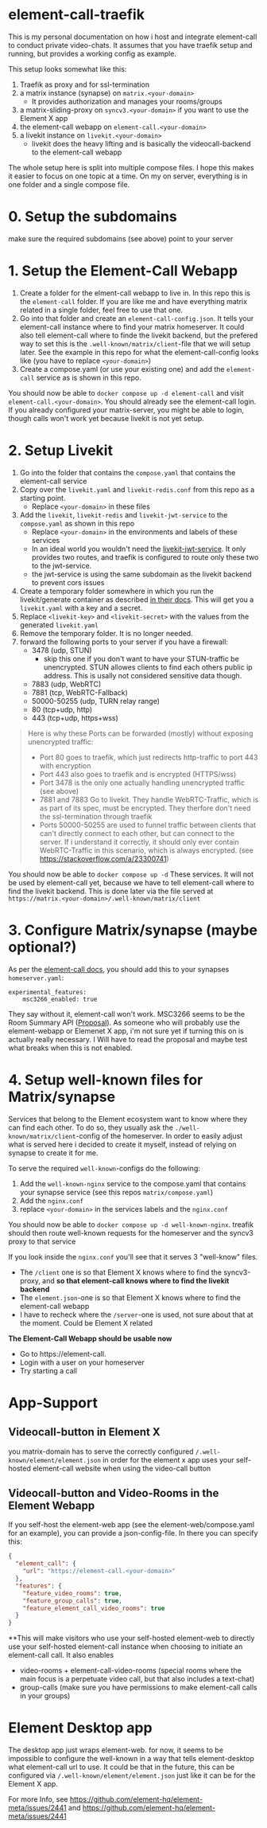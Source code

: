 # element-call-traefik

This is my personal documentation on how i host and integrate element-call to conduct private video-chats.
It assumes that you have traefik setup and running, but provides a working config as example.

This setup looks somewhat like this:
1. Traefik as proxy and for ssl-termination
1. a matrix instance (synapse) on `matrix.<your-domain>`
   - It provides authorization and manages your rooms/groups
1. a matrix-sliding-proxy on `syncv3.<your-domain>` if you want to use the Element X app 
1. the element-call webapp on `element-call.<your-domain>`
1. a livekit instance on `livekit.<your-domain>`
   - livekit does the heavy lifting and is basically the videocall-backend to the element-call webapp

The whole setup here is split into multiple compose files. I hope this makes it easier to focus on one topic at a time. On my on server, everything is in one folder and a single compose file.

# 0. Setup the subdomains

make sure the required subdomains (see above) point to your server

# 1. Setup the Element-Call Webapp

1. Create a folder for the elment-call webapp to live in. In this repo this is the  `element-call` folder. If you are like me and have everything matrix related in a single folder, feel free to use that one.
1. Go into that folder and create an `element-call-config.json`. It tells your element-call instance where to find your matrix homeserver. It could also tell element-call where to finde the livekit backend, but the prefered way to set this is the `.well-known/matrix/client`-file that we will setup later. See the example in this repo for what the element-call-config looks like (you have to replace `<your-domain>`)
1. Create a compose.yaml (or use your existing one) and add the `element-call` service as is shown in this repo.

You should now be able to `docker compose up -d element-call` and visit `element-call.<your-domain>`. You should already see the element-call login. If you already configured your matrix-server, you might be able to login, though calls won't work yet because livekit is not yet setup.

# 2. Setup Livekit

1. Go into the folder that contains the `compose.yaml` that contains the element-call service
1. Copy over the `livekit.yaml` and `livekit-redis.conf` from this repo as a starting point.
   - Replace `<your-domain>` in these files
1. Add the `livekit`, `livekit-redis` and `livekit-jwt-service` to the `compose.yaml` as shown in this repo
   - Replace `<your-domain>` in the environments and labels of these services
   - In an ideal world you wouldn't need the [livekit-jwt-service](https://github.com/element-hq/lk-jwt-service). It only provides two routes, and traefik is configured to route only these two to the jwt-service.
   - the jwt-service is using the same subdomain as the livekit backend to prevent cors issues
1. Create a temporary folder somewhere in which you run the livekit/generate container as described [in their docs](https://docs.livekit.io/home/self-hosting/vm/). This will get you a `livekit.yaml` with a key and a secret.
1. Replace `<livekit-key>` and `<livekit-secret>` with the values from the generated `livekit.yaml`
1. Remove the temporary folder. It is no longer needed.
1. forward the following ports to your server if you have a firewall:
   - 3478 (udp, STUN)
     - skip this one if you don't want to have your STUN-traffic be unencrypted. STUN allowes clients to find each others public ip address. This is usally not considered sensitive data though.
   - 7883 (udp, WebRTC)
   - 7881 (tcp, WebRTC-Fallback)
   - 50000-50255 (udp, TURN relay range)
   - 80 (tcp+udp, http)
   - 443 (tcp+udp, https+wss)

> Here is why these Ports can be forwarded (mostly) without exposing unencrypted traffic:  
> - Port 80 goes to traefik, which just redirects http-traffic to port 443 with encryption
> - Port 443 also goes to traefik and is encrypted (HTTPS/wss)
> - Port 3478 is the only one actually handling unencrypted traffic (see above)
> - 7881 and 7883 Go to livekit. They handle WebRTC-Traffic, which is as part of its spec, must be encrypted. They therfore don't need the ssl-termination through traefik
> - Ports 50000-50255 are used to funnel traffic between clients that can't directly connect to each other, but can connect to the server. If i understand it correctly, it should only ever contain WebRTC-Traffic in this scenario, which is always encrypted. (see https://stackoverflow.com/a/23300741)

You should now be able to `docker compose up -d` These services. It will not be used by element-call yet, because we have to tell element-call where to find the livekit backend. This is done later via the file served at `https://matrix.<your-domain>/.well-known/matrix/client`

# 3. Configure Matrix/synapse (maybe optional?)

As per the [element-call docs](https://github.com/element-hq/element-call?tab=readme-ov-file#configuration), you should add this to your synapses `homeserver.yaml`:
```
experimental_features:
    msc3266_enabled: true
```
They say without it, element-call won't work. MSC3266 seems to be the Room Summary API ([Proposal](https://github.com/deepbluev7/matrix-doc/blob/room-summaries/proposals/3266-room-summary.md)).
As someone who will probably use the element-webapp or Elemenet X app, i'm not sure yet if turning this on is actually really necessary. I Will have to read the proposal and maybe test what breaks when this is not enabled.

# 4. Setup well-known files for Matrix/synapse

Services that belong to the Element ecosystem want to know where they can find each other. To do so, they usually ask the `./well-known/matrix/client`-config of the homeserver.
In order to easily adjust what is served here i decided to create it myself, instead of relying on synapse to create it for me.

To serve the required `well-known`-configs do the following:
1. Add the `well-known-nginx` service to the compose.yaml that contains your synapse service (see this repos `matrix/compose.yaml`)
1. Add the `nginx.conf`
1. replace `<your-domain>` in the services labels and the `nginx.conf`

You should now be able to `docker compose up -d well-known-nginx`. treafik should then route well-known requests for the homeserver and the syncv3 proxy to that service

If you look inside the `nginx.conf` you'll see that it serves 3 "well-know" files.
- The `/client` one is so that Element X knows where to find the syncv3-proxy, and **so that element-call knows where to find the livekit backend**
- The `element.json`-one is so that Element X knows where to find the element-call webapp
- I have to recheck where the `/server`-one is used, not sure about that at the moment. Could be Element X related

**The Element-Call Webapp should be usable now**
- Go to https://element-call.<your-domain>
- Login with a user on your homeserver
- Try starting a call

# App-Support
## Videocall-button in Element X
you matrix-domain has to serve the correctly configured `/.well-known/element/element.json` in order for the element x app uses your self-hosted element-call website when using the video-call button

## Videocall-button and Video-Rooms in the Element Webapp
If you self-host the element-web app (see the element-web/compose.yaml for an example), you can provide a json-config-file. In there you can specify this:
```json
{
  "element_call": {
    "url": "https://element-call.<your-domain>"
  },
  "features": {
    "feature_video_rooms": true,
    "feature_group_calls": true,
    "feature_element_call_video_rooms": true
  }
}
```
**This will make visitors who use your self-hosted element-web to directly use your self-hosted element-call instance when choosing to initiate an element-call call. It also enables
- video-rooms + element-call-video-rooms (special rooms where the main focus is a perpetuate video call, but that also includes a text-chat)
- group-calls (make sure you have permissions to make element-call calls in your groups)

# Element Desktop app

The desktop app just wraps element-web. for now, it seems to be impossible to
configure the well-known in a way that tells element-desktop what element-call url to use.
It could be that in the future, this can be configured via `/.well-known/element/element.json` just like it can be for the Element X app.

For more Info, see https://github.com/element-hq/element-meta/issues/2441 and https://github.com/element-hq/element-meta/issues/2441
